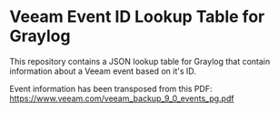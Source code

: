 # Veeam Event ID Lookup Table for Graylog

This repository contains a JSON lookup table for Graylog that contain information about a Veeam event based on it's ID.

Event information has been transposed from this PDF: https://www.veeam.com/veeam_backup_9_0_events_pg.pdf
